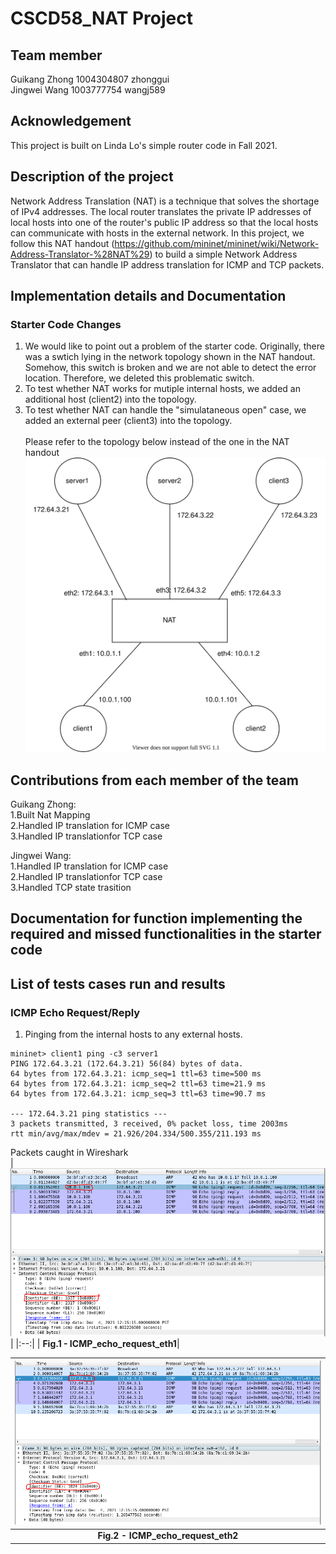 # CSCD58_NAT Project

## Team member
Guikang Zhong 1004304807 zhonggui<br>
Jingwei Wang 1003777754 wangj589<br>

## Acknowledgement
This project is built on Linda Lo's simple router code in Fall 2021.

## Description of the project
Network Address Translation (NAT) is a technique that solves the shortage of IPv4 addresses. The local router translates the private IP addresses of local hosts into one of the router's public IP address so that the local hosts can communicate with hosts in the external network. In this project, we follow this NAT handout (https://github.com/mininet/mininet/wiki/Network-Address-Translator-%28NAT%29) to build a simple Network Address Translator that can handle IP address translation for ICMP and TCP packets. 

## Implementation details and Documentation

### Starter Code Changes
1. We would like to point out a problem of the starter code. Originally, there was a swtich lying in the network topology shown in the NAT handout. Somehow, this switch is broken and we are not able to detect the error location. Therefore, we deleted this problematic switch.<br>
2. To test whether NAT works for mutiple internal hosts, we added an additional host (client2) into the topology.<br>
3. To test whether NAT can handle the "simulataneous open" case, we added an external peer (client3) into the topology.<br><br>
Please refer to the topology below instead of the one in the NAT handout<br>
![alt text](/images/modified_topology.svg "modified topology")

## Contributions from each member of the team
Guikang Zhong:<br>
1.Built Nat Mapping<br>
2.Handled IP translation for ICMP case<br>
3.Handled IP translationfor TCP case<br>

Jingwei Wang:<br>
1.Handled IP translation for ICMP case<br>
2.Handled IP translationfor TCP case<br>
3.Handled TCP state trasition<br>



## Documentation for function implementing the required and missed functionalities in the starter code

## List of tests cases run and results
### ICMP Echo Request/Reply
1. Pinging from the internal hosts to any external hosts.
```console
mininet> client1 ping -c3 server1
PING 172.64.3.21 (172.64.3.21) 56(84) bytes of data.
64 bytes from 172.64.3.21: icmp_seq=1 ttl=63 time=500 ms
64 bytes from 172.64.3.21: icmp_seq=2 ttl=63 time=21.9 ms
64 bytes from 172.64.3.21: icmp_seq=3 ttl=63 time=90.7 ms

--- 172.64.3.21 ping statistics ---
3 packets transmitted, 3 received, 0% packet loss, time 2003ms
rtt min/avg/max/mdev = 21.926/204.334/500.355/211.193 ms
```
Packets caught in Wireshark <br>
| ![alt text](/images/ICMP_echo_request_eth1.PNG "ICMP_echo_request_eth1") |
|:--:|
| <b>Fig.1 - ICMP_echo_request_eth1</b>|

| ![alt text](/images/ICMP_echo_request_eth2.PNG "ICMP_echo_request_eth2") |
|:--:|
| <b>Fig.2 - ICMP_echo_request_eth2</b>|
